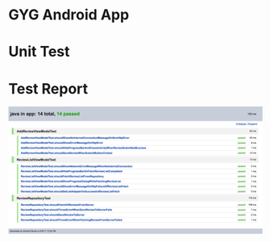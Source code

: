 # GYG Android App



# Unit Test



# Test Report
![alt text](https://raw.githubusercontent.com/ganeshpachpind/GYG/master/other/test_report.png)